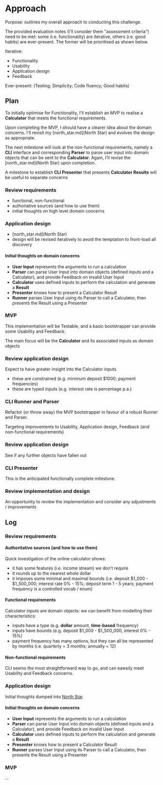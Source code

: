 # Approach

Purpose: outlines my overall approach to conducting this challenge.


The provided evaluation notes (I'll consider them "assessment criteria") need to be met: some (i.e. functionality) are iterative, others (i.e. good habits) are ever-present. The former will be prioritised as shown below.

Iterative:

- Functionality
- Usability
- Application design
- Feedback

Ever-present: (Testing; Simplicity; Code fluency; Good habits)


## Plan

To initially optimise for Functionality, I'll establish an MVP to realise a **Calculator** that meets the functional requirements. 

Upon completing the MVP, I should have a clearer idea about the domain concerns. I'll revisit my [north_star.md](North Star) and evolves the design as appropriate.

The next milestone will look at the non-functional requirements, namely a **CLI** interface and corresponding **Parser** to parse user input into domain objects that can be sent to the **Calculator**. Again, I'll revise the [north_star.md](North Star) upon completion.

A milestone to establish **CLI Presenter** that presents **Calculator Results** will be useful to separate concerns


### Review requirements

- functional, non-functional
- authoriative sources (and how to use them)
- initial thoughts on high level domain concerns

### Application design

- [north_star.md](North Star)
- design will be revised iteratively to avoid the temptation to front-load all discovery

#### Initial thoughts on domain concerns

- **User Input** represents the arguments to run a calculation
- **Parser** can parse User Input into domain objects (defined inputs and a Calculator), and provide Feedback on invalid User Input
- **Calculator** uses defined inputs to perform the calculation and generate a **Result**
- **Presenter** knows how to present a Calculator Result
- **Runner** parses User Input using its Parser to call a Calculator, then presents the Result using a Presenter

### MVP

This implementation will be Testable, and a basic bootstrapper can provide some Usability and Feedback.

The main focus will be the **Calculator** and its associated inputs as domain objects

### Review application design

Expect to have greater insight into the Calculator inputs

  - these are constrained (e.g. minimum deposit $1000; payment frequencies)
  - these are typed inputs (e.g. interest rate is percentage p.a.)

### CLI Runner and Parser

Refactor (or throw away) the MVP bootstrapper in favour of a robust Runner and Parser. 

Targeting improvements to Usability, Application design, Feedback (and non-functional requirements)

### Review application design

See if any further objects have fallen out

### CLI Presenter

This is the anticipated functionally complete milestone. 

### Review implementation and design

An opportunity to review the implementation and consider any adjustments / improvements


## Log


### Review requirements

#### Authoritative sources (and how to use them)

Quick investigation of the online calculator shows:

- it has some features (i.e. income stream) we don't require
- it rounds up to the nearest whole dollar
- it imposes some minimal and maximal bounds (i.e. deposit $1_000 - $1_500_000; interest rate 0% - 15%; deposit term 1 - 5 years; payment frequency is a controlled vocab / enum)


#### Functional requirements

Calculator inputs are domain objects: we can benefit from modelling their characteristics:

- inputs have a type (e.g. **dollar** amount, **time-based** frequency)
- inputs have bounds (e.g. deposit $1_000 - $1_500_000, interest 0% - 15%)
- payment frequency has many options, but they can all be represented by months (i.e. quarterly = 3 months; annually = 12)

#### Non-functional requirements

CLI seems the most straightforward way to go, and can eawsily meet Usability and Feedback concerns.

### Application design

Initial thoughts dumped into [North Star](north_star.md)


#### Initial thoughts on domain concerns

- **User Input** represents the arguments to run a calculation
- **Parser** can parse User Input into domain objects (defined inputs and a Calculator), and provide Feedback on invalid User Input
- **Calculator** uses defined inputs to perform the calculation and generate a **Result**
- **Presenter** knows how to present a Calculator Result
- **Runner** parses User Input using its Parser to call a Calculator, then presents the Result using a Presenter

### MVP

...
